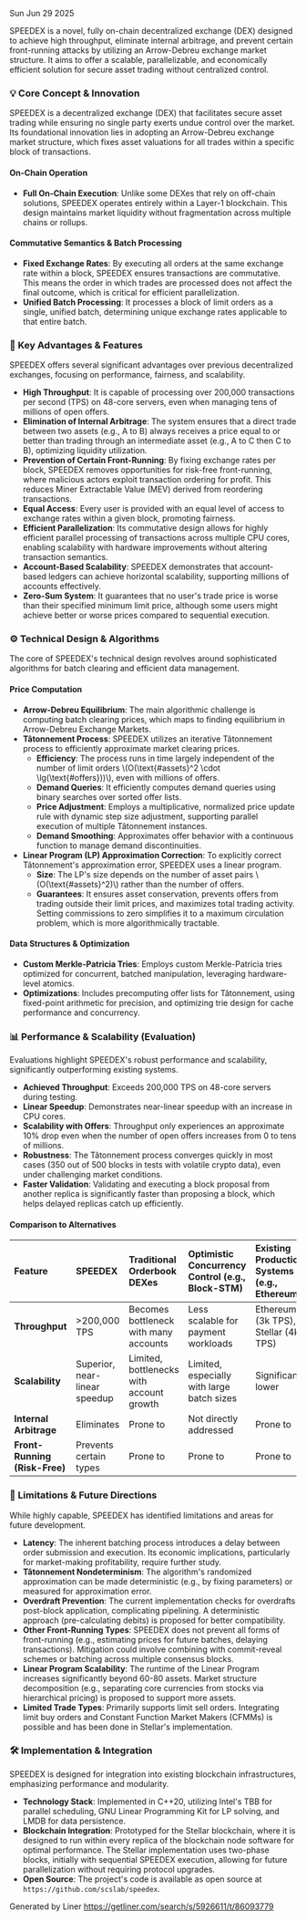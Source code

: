 

Sun Jun 29 2025

SPEEDEX is a novel, fully on-chain decentralized exchange (DEX) designed to achieve high throughput, eliminate internal arbitrage, and prevent certain front-running attacks by utilizing an Arrow-Debreu exchange market structure. It aims to offer a scalable, parallelizable, and economically efficient solution for secure asset trading without centralized control.

### 💡 Core Concept & Innovation

SPEEDEX is a decentralized exchange (DEX) that facilitates secure asset trading while ensuring no single party exerts undue control over the market. Its foundational innovation lies in adopting an Arrow-Debreu exchange market structure, which fixes asset valuations for all trades within a specific block of transactions.

#### On-Chain Operation
- **Full On-Chain Execution**: Unlike some DEXes that rely on off-chain solutions, SPEEDEX operates entirely within a Layer-1 blockchain. This design maintains market liquidity without fragmentation across multiple chains or rollups.

#### Commutative Semantics & Batch Processing
- **Fixed Exchange Rates**: By executing all orders at the same exchange rate within a block, SPEEDEX ensures transactions are commutative. This means the order in which trades are processed does not affect the final outcome, which is critical for efficient parallelization.
- **Unified Batch Processing**: It processes a block of limit orders as a single, unified batch, determining unique exchange rates applicable to that entire batch.

### 🚀 Key Advantages & Features

SPEEDEX offers several significant advantages over previous decentralized exchanges, focusing on performance, fairness, and scalability.

- **High Throughput**: It is capable of processing over 200,000 transactions per second (TPS) on 48-core servers, even when managing tens of millions of open offers.
- **Elimination of Internal Arbitrage**: The system ensures that a direct trade between two assets (e.g., A to B) always receives a price equal to or better than trading through an intermediate asset (e.g., A to C then C to B), optimizing liquidity utilization.
- **Prevention of Certain Front-Running**: By fixing exchange rates per block, SPEEDEX removes opportunities for risk-free front-running, where malicious actors exploit transaction ordering for profit. This reduces Miner Extractable Value (MEV) derived from reordering transactions.
- **Equal Access**: Every user is provided with an equal level of access to exchange rates within a given block, promoting fairness.
- **Efficient Parallelization**: Its commutative design allows for highly efficient parallel processing of transactions across multiple CPU cores, enabling scalability with hardware improvements without altering transaction semantics.
- **Account-Based Scalability**: SPEEDEX demonstrates that account-based ledgers can achieve horizontal scalability, supporting millions of accounts effectively.
- **Zero-Sum System**: It guarantees that no user's trade price is worse than their specified minimum limit price, although some users might achieve better or worse prices compared to sequential execution.

### ⚙️ Technical Design & Algorithms

The core of SPEEDEX's technical design revolves around sophisticated algorithms for batch clearing and efficient data management.

#### Price Computation
- **Arrow-Debreu Equilibrium**: The main algorithmic challenge is computing batch clearing prices, which maps to finding equilibrium in Arrow-Debreu Exchange Markets.
- **Tâtonnement Process**: SPEEDEX utilizes an iterative Tâtonnement process to efficiently approximate market clearing prices.
  - **Efficiency**: The process runs in time largely independent of the number of limit orders \\(O(\text{#assets}^2 \cdot \lg(\text{#offers}))\\), even with millions of offers.
  - **Demand Queries**: It efficiently computes demand queries using binary searches over sorted offer lists.
  - **Price Adjustment**: Employs a multiplicative, normalized price update rule with dynamic step size adjustment, supporting parallel execution of multiple Tâtonnement instances.
  - **Demand Smoothing**: Approximates offer behavior with a continuous function to manage demand discontinuities.
- **Linear Program (LP) Approximation Correction**: To explicitly correct Tâtonnement's approximation error, SPEEDEX uses a linear program.
  - **Size**: The LP's size depends on the number of asset pairs \\(O(\text{#assets}^2)\\) rather than the number of offers.
  - **Guarantees**: It ensures asset conservation, prevents offers from trading outside their limit prices, and maximizes total trading activity. Setting commissions to zero simplifies it to a maximum circulation problem, which is more algorithmically tractable.

#### Data Structures & Optimization
- **Custom Merkle-Patricia Tries**: Employs custom Merkle-Patricia tries optimized for concurrent, batched manipulation, leveraging hardware-level atomics.
- **Optimizations**: Includes precomputing offer lists for Tâtonnement, using fixed-point arithmetic for precision, and optimizing trie design for cache performance and concurrency.

### 📊 Performance & Scalability (Evaluation)

Evaluations highlight SPEEDEX's robust performance and scalability, significantly outperforming existing systems.

- **Achieved Throughput**: Exceeds 200,000 TPS on 48-core servers during testing.
- **Linear Speedup**: Demonstrates near-linear speedup with an increase in CPU cores.
- **Scalability with Offers**: Throughput only experiences an approximate 10% drop even when the number of open offers increases from 0 to tens of millions.
- **Robustness**: The Tâtonnement process converges quickly in most cases (350 out of 500 blocks in tests with volatile crypto data), even under challenging market conditions.
- **Faster Validation**: Validating and executing a block proposal from another replica is significantly faster than proposing a block, which helps delayed replicas catch up efficiently.

#### Comparison to Alternatives
| Feature                 | SPEEDEX                                    | Traditional Orderbook DEXes             | Optimistic Concurrency Control (e.g., Block-STM) | Existing Production Systems (e.g., Ethereum) |
| :---------------------- | :----------------------------------------- | :-------------------------------------- | :----------------------------------------------- | :------------------------------------------- |
| **Throughput**          | >200,000 TPS                               | Becomes bottleneck with many accounts   | Less scalable for payment workloads              | Ethereum (3k TPS), Stellar (4k TPS)          |
| **Scalability**         | Superior, near-linear speedup              | Limited, bottlenecks with account growth| Limited, especially with large batch sizes       | Significantly lower                          |
| **Internal Arbitrage**  | Eliminates                                 | Prone to                                | Not directly addressed                           | Prone to                                     |
| **Front-Running (Risk-Free)** | Prevents certain types                     | Prone to                                | Prone to                                         | Prone to                                     |

### 🚧 Limitations & Future Directions

While highly capable, SPEEDEX has identified limitations and areas for future development.

- **Latency**: The inherent batching process introduces a delay between order submission and execution. Its economic implications, particularly for market-making profitability, require further study.
- **Tâtonnement Nondeterminism**: The algorithm's randomized approximation can be made deterministic (e.g., by fixing parameters) or measured for approximation error.
- **Overdraft Prevention**: The current implementation checks for overdrafts post-block application, complicating pipelining. A deterministic approach (pre-calculating debits) is proposed for better compatibility.
- **Other Front-Running Types**: SPEEDEX does not prevent all forms of front-running (e.g., estimating prices for future batches, delaying transactions). Mitigation could involve combining with commit-reveal schemes or batching across multiple consensus blocks.
- **Linear Program Scalability**: The runtime of the Linear Program increases significantly beyond 60-80 assets. Market structure decomposition (e.g., separating core currencies from stocks via hierarchical pricing) is proposed to support more assets.
- **Limited Trade Types**: Primarily supports limit sell orders. Integrating limit buy orders and Constant Function Market Makers (CFMMs) is possible and has been done in Stellar's implementation.

### 🛠️ Implementation & Integration

SPEEDEX is designed for integration into existing blockchain infrastructures, emphasizing performance and modularity.

- **Technology Stack**: Implemented in C++20, utilizing Intel's TBB for parallel scheduling, GNU Linear Programming Kit for LP solving, and LMDB for data persistence.
- **Blockchain Integration**: Prototyped for the Stellar blockchain, where it is designed to run within every replica of the blockchain node software for optimal performance. The Stellar implementation uses two-phase blocks, initially with sequential SPEEDEX execution, allowing for future parallelization without requiring protocol upgrades.
- **Open Source**: The project's code is available as open source at `https://github.com/scslab/speedex`.

Generated by Liner
https://getliner.com/search/s/5926611/t/86093779